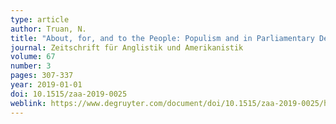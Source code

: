 ```yaml
---
type: article
author: Truan, N.
title: "About, for, and to the People: Populism and in Parliamentary Debates on Europe"
journal: Zeitschrift für Anglistik und Amerikanistik
volume: 67
number: 3
pages: 307-337
year: 2019-01-01
doi: 10.1515/zaa-2019-0025
weblink: https://www.degruyter.com/document/doi/10.1515/zaa-2019-0025/html
---
```


